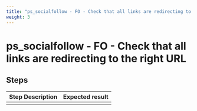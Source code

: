 ```yaml
---
title: "ps_socialfollow - FO - Check that all links are redirecting to the right URL"
weight: 3
---
```


# ps_socialfollow - FO - Check that all links are redirecting to the right URL
## Steps
| Step Description | Expected result |
| ----- | ----- |
|  |  |
